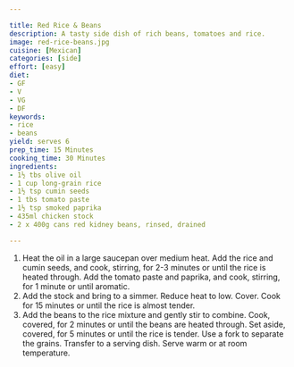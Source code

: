 ```yaml
---

title: Red Rice & Beans
description: A tasty side dish of rich beans, tomatoes and rice.
image: red-rice-beans.jpg
cuisine: [Mexican]
categories: [side]
effort: [easy]
diet:
- GF
- V
- VG
- DF
keywords:
- rice
- beans
yield: serves 6
prep_time: 15 Minutes
cooking_time: 30 Minutes
ingredients:
- 1½ tbs olive oil
- 1 cup long-grain rice
- 1½ tsp cumin seeds
- 1 tbs tomato paste
- 1½ tsp smoked paprika
- 435ml chicken stock
- 2 x 400g cans red kidney beans, rinsed, drained

---
```


1. Heat the oil in a large saucepan over medium heat. Add the rice and cumin seeds, and cook, stirring, for 2-3 minutes or until the rice is heated through. Add the tomato paste and paprika, and cook, stirring, for 1 minute or until aromatic.
2. Add the stock and bring to a simmer. Reduce heat to low. Cover. Cook for 15 minutes or until the rice is almost tender.
3. Add the beans to the rice mixture and gently stir to combine. Cook, covered, for 2 minutes or until the beans are heated through. Set aside, covered, for 5 minutes or until the rice is tender. Use a fork to separate the grains. Transfer to a serving dish. Serve warm or at room temperature.
